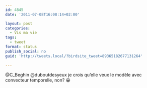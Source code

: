 ```yaml
---
id: 4845
date: '2011-07-08T16:08:14+02:00'

layout: post
categories:
  - Vis ma vie
tags:
  - tweet
format: status
publish_social: no
guid: 'http://tweets.local/?birdsite_tweet=89365182677131264'

---
```


@C\_Beghin @duboutdesyeux je crois qu’elle veux le modèle avec convecteur temporelle, non? 😀
